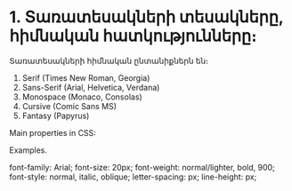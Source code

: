 
# 1. Տառատեսակների տեսակները, հիմնական հատկությունները։

Տառատեսակների հիմնական ընտանիքներն են։

1. Serif (Times New Roman, Georgia)
2. Sans-Serif (Arial, Helvetica, Verdana)
3. Monospace (Monaco, Consolas)
4. Cursive (Comic Sans MS)
5. Fantasy (Papyrus)

Main properties in CSS:

Examples.

font-family: Arial;
font-size: 20px;
font-weight: normal/lighter, bold, 900;
font-style: normal, italic, oblique;
letter-spacing: px;
line-height: px;

